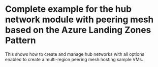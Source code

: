# Complete example for the hub network module with peering mesh based on the Azure Landing Zones Pattern

This shows how to create and manage hub networks with all options enabled to create a multi-region peering mesh hosting sample VMs.
